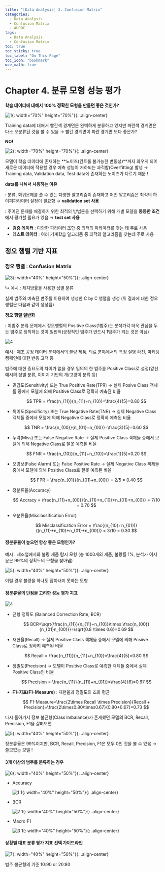```yaml
---
title: "[Data Analysis] 3. Confusion Matrix"
categories:
  - Data Analysis
  - Confusion Matrix
  - AUROC
tags:
  - Data Analysis
  - Confusion Matrix
toc: true
toc_sticky: true
toc_label: "On This Page"
toc_icon: "bookmark"
use_math: true
---
```


# Chapter 4. 분류 모형 성능 평가 

**학습 데이터에 대해서 100% 정확한 모형을 만들면 좋은 것인가?**

![1](https://user-images.githubusercontent.com/86525868/210730175-68aa4e12-2088-4b6d-bc8b-90f2ca2c5fd5.png){: width="70%" height="70%"}{: .align-center}

Training data에 대해서 빨간색 경계면은 완벽하게 분류하고 있지만 파란색 경계면은 다소 오분류된 것을 볼 수 있음 → 빨간 경계면이 파란 경계면 보다 좋은가?

**NO!** 

![2](https://user-images.githubusercontent.com/86525868/210730184-06baaf93-4e33-42d9-a9cf-ff23b3c3c978.png){: width="70%" height="70%"}{: .align-center}

모델이 학습 데이터에 존재하는 **노이즈(컨트롤 불가능한 변동성)**까지 외우게 되어 새로운 데이터에 적용할 경우 예측 성능이 저하되는 과적합(Overfitting) 발생 → Training data, Validation data, Test data에 존재하는 노이즈가 다르기 때문 !



**data를 나눠서 사용하는 이유**

: 분류, 회귀문제를 풀 수 있는 다양한 알고리즘이 존재하고 어떤 알고리즘은 최적의 하이퍼파라미터 설정이 필요함 → **validation set 사용**

: 주어진 문제를 해결하기 위한 최적의 방법론을 선택하기 위해 개별 모델을 **동등한 조건**에서 평가할 필요가 있음 → **test set 사용**

* **검증 데이터** : 다양한 파라미터 조합 중 최적의 파라미터를 찾는 데 주로 사용
* **테스트 데이터** : 여러 기계학습 알고리즘 중 최적의 알고리즘을 찾는데 주로 사용 

## 정오 행렬 기반 지표 

### 정오 행렬 : Confusion Matrix 

![3](https://user-images.githubusercontent.com/86525868/210730190-9efe61fe-f697-458b-a9f7-53cb93b2be9a.png){: width="40%" height="50%"}{: .align-center}

  ↳ 예시 : 체지방률을 사용한 성별 분류 

실제 범주와 예측된 변주를 이용하여 생성한 C by C 행렬을 생성 (위 결과에 대한 정오 행렬은 다음과 같이 생성됨)

**정오 행렬 일반화**

: 이범주 분류 문제에서 정오행렬의 Positive Class(1범주)는 분석가각 더욱 관심을 두는 범주로 정의하는 것이 일반적(긍정적인 범주가 반드시 1범주가 되는 것은 아님)

![4](https://user-images.githubusercontent.com/86525868/210730192-544c18aa-2c64-4fc4-b787-cb2c10d17c4e.png)

예시 : 제조 공정 데이터 분석에서의 불량 제품, 의료 분야에서의 특정 질병 확진, 마케팅 캠페인에 대한 반응 고객 등 

범주에 대한 중요도의 차이가 없을 경우 임의의 한 범주를 Positive Class로 설정(앞선 예시의 성별 분류, 이미지 기반의 개/고양이 분류 등)

* 민감도(Sensitivity) 또는 True Positive Rate(TPR) → 실제 Posive Class 객체들 중에서 모델에 의해 Positive Class로 정확히 예측된 비율
  
  $$
  TPR = \frac{n_{11}}{n_{11}+n_{10}}=\frac{4}{5}=0.80
  $$
  
* 특이도(Specificity) 또는 True Negative Rate(TNR) → 실제 Negative Class 객체들 중에서 모델에 의해 Negative Class로 정확히 예측된 비율
  
  $$
  TNR = \frac{n_{00}}{n_{01}+n_{00}}=\frac{3}{5}=0.60
  $$
  
* 누락(Miss) 또는 False Negative Rate → 실제 Positive Class 객체들 중에서 모델에 의해 Negative Class로 잘못 예측된 비율
  
  $$
  FNR = \frac{n_{10}}{n_{11}+n_{10}}=\frac{1}{5}=0.20
  $$
  
* 오경보(False Alarm) 또는 False Positive Rate → 실제 Negative Class 객체들 중에서 모델에 의해 Positive Class로 잘못 예측된 비율

  $$
  FPR = \frac{n_{01}}{n_{01}+n_{00}} = 2/5 = 0.40
  $$
  
* 정분류율(Accuracy) 

  $$
  Accracy = \frac{n_{11}+n_{00}}{n_{11}+n_{10}+n_{01}+n_{00}} = 7/10 = 0.70
  $$
  
* 오분류율(Misclassification Error) 
  
  $$
  Misclassification Error = \frac{(n_{10}+n_{01})}{(n_{11}+n_{10}+n_{01}+n_{00})} = 3/10 = 0.30
  $$

#### 정분류율이 높으면 항상 좋은 모형인가?

예시 : 제조업에서의 불량 제품 탐지 모형 (총 1000개의 제품, 불량률 1%, 분석가 이서윤은 99%의 정확도의 모형을 찾아냄)

![5](https://user-images.githubusercontent.com/86525868/210730195-0ed207ff-41d9-4928-87c3-817b3c432c1b.png){: width="40%" height="50%"}{: .align-center}

이럴 경우 불량을 하나도 잡아내지 못하는 모형

#### 정분류율의 단점을 고려한 성능 평가 지표 

![4](https://user-images.githubusercontent.com/86525868/210730192-544c18aa-2c64-4fc4-b787-cb2c10d17c4e.png)

* 균형 정확도 (Balanced Correction Rate, BCR)
   
  $$
  BCR=\sqrt{\frac{n_{11}}{n_{11}+n_{10}}\times \frac{n_{00}}{n_{01}n_{00}}}=\sqrt{0.8 \times 0.6}=0.69
  $$

* 재현율(Recall) → 실제 Positive Class 객체들 중에서 모델에 의해 Posiive Class로 정확히 예측된 비율
  
  $$
  Recall = \frac{n_{11}}{n_{11}+n_{10}}=\frac{4}{5}=0.80
  $$

* 정밀도(Precision) → 모델이 Positive Class로 예측한 객체들 중에서 실제 Positive Class인 비율
  
  $$
  Precision = \frac{n_{11}}{n_{11}+n_{01}}=\frac{4}{6}=0.67
  $$

* **F1-지표(F1-Measure)** : 재현율과 정밀도의 조화 평균
  
  $$
  F1-Measure=\frac{2\times Recall \times Precision}{Recall + Precision}=\frac{2\times0.80\times0.67}{0.80+0.67}=0.73
  $$


다시 돌아가서 정보 불균형(Class Imbalance)가 존재했던 모델의 BCR, Recall, Precision, F1을 살펴보면 

![5](https://user-images.githubusercontent.com/86525868/210730195-0ed207ff-41d9-4928-87c3-817b3c432c1b.png){: width="40%" height="50%"}{: .align-center}

정분류율은 99%이지만, BCR, Recall, Precision, F1은 모두 0인 것을 볼 수 있음 → 쓸모없는 모델 !

#### 3개 이상의 범주를 분류하는 경우 

![6](https://user-images.githubusercontent.com/86525868/210730199-46e528ae-4297-46cf-b7c2-2e665e9fd131.png){: width="40%" height="50%"}{: .align-center}

* Accuracy 

  ![1 1](https://user-images.githubusercontent.com/86525868/210736831-373df885-58eb-47cf-9157-1a63d7d7b3c9.PNG){: width="40%" height="50%"}{: .align-center}

* BCR
  
  ![2 1](https://user-images.githubusercontent.com/86525868/210736832-15a14a5a-a10f-442f-9a9c-e2e300a7af9a.PNG){: width="40%" height="50%"}{: .align-center}

* Macro F1
  
  ![3 1](https://user-images.githubusercontent.com/86525868/210736836-78834231-1c84-4795-8bb7-7bf95e4bed52.PNG){: width="40%" height="50%"}{: .align-center}


#### 상황별 대표 분류 평가 지표 선택 가이드라인 

![7](https://user-images.githubusercontent.com/86525868/210730202-2cba2234-233e-4f3b-8890-02443dd6d7e7.png){: width="40%" height="50%"}{: .align-center}

범주 불균형의 기준 10:90 or 20:80
